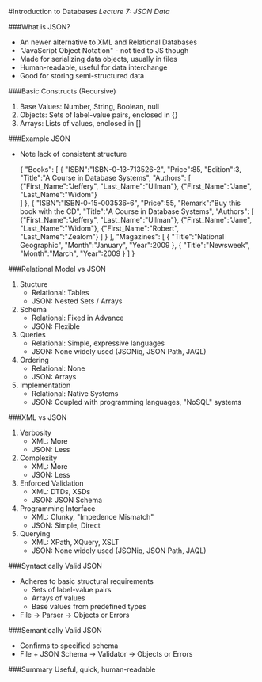 #Introduction to Databases
_Lecture 7: JSON Data_

###What is JSON?

* An newer alternative to XML and Relational Databases
* "JavaScript Object Notation" - not tied to JS though
* Made for serializing data objects, usually in files
* Human-readable, useful for data interchange
* Good for storing semi-structured data

###Basic Constructs (Recursive)

1. Base Values: Number, String, Boolean, null
2. Objects: Sets of label-value pairs, enclosed in {}
3. Arrays: Lists of values, enclosed in []

###Example JSON

* Note lack of consistent structure

	{ "Books":
	  [
		{ "ISBN":"ISBN-0-13-713526-2",
		  "Price":85,
		  "Edition":3,
		  "Title":"A Course in Database Systems",
		  "Authors": [
		  	{"First_Name":"Jeffery", "Last_Name":"Ullman"}, 
		    {"First_Name":"Jane", "Last_Name":"Widom"}  
		  ]
		},
		{ "ISBN":"ISBN-0-15-003536-6",
		  "Price":55,
		  "Remark":"Buy this book with the CD",
		  "Title":"A Course in Database Systems",
		  "Authors": [
		  	{"First_Name":"Jeffery", "Last_Name":"Ullman"}, 
		    {"First_Name":"Jane", "Last_Name":"Widom"},
		    {"First_Name":"Robert", "Last_Name":"Zealom"} 
		  ]
		}
	  ],
	  "Magazines":
	  [
	  	{ "Title":"National Geographic",
	  	  "Month":"January",
	  	  "Year":2009
	  	},
	  	{ "Title":"Newsweek",
	      "Month":"March",
	      "Year":2009
	  	}
	  ]
	}
	
###Relational Model vs JSON

1. Stucture
	* Relational: Tables
	* JSON: Nested Sets / Arrays
2. Schema
	* Relational: Fixed in Advance
	* JSON: Flexible
3. Queries
	* Relational: Simple, expressive languages
	* JSON: None widely used (JSONiq, JSON Path, JAQL)
4. Ordering
	* Relational: None
	* JSON: Arrays
5. Implementation
	* Relational: Native Systems
	* JSON: Coupled with programming languages, "NoSQL" systems
	
###XML vs JSON

1. Verbosity
	* XML: More
	* JSON: Less
2. Complexity
	* XML: More
	* JSON: Less
3. Enforced Validation
	* XML: DTDs, XSDs
	* JSON: JSON Schema
4. Programming Interface
	* XML: Clunky, "Impedence Mismatch"
	* JSON: Simple, Direct
5. Querying
	* XML: XPath, XQuery, XSLT
	* JSON: None widely used (JSONiq, JSON Path, JAQL)
	
###Syntactically Valid JSON

* Adheres to basic structural requirements
	* Sets of label-value pairs
	* Arrays of values
	* Base values from predefined types
* File -> Parser -> Objects or Errors

###Semantically Valid JSON

* Confirms to specified schema
* File + JSON Schema -> Validator -> Objects or Errors

###Summary
Useful, quick, human-readable